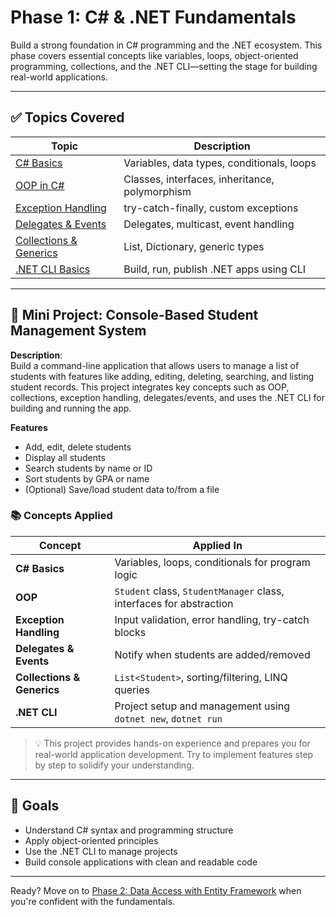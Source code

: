 # Phase 1: C# & .NET Fundamentals

Build a strong foundation in C# programming and the .NET ecosystem. This phase covers essential concepts like variables, loops, object-oriented programming, collections, and the .NET CLI—setting the stage for building real-world applications.

---

## ✅ Topics Covered

 Topic | Description 
-------|-------------
 [C# Basics](csharp-basics.md) | Variables, data types, conditionals, loops 
 [OOP in C#](oop-in-csharp.md) | Classes, interfaces, inheritance, polymorphism 
 [Exception Handling](exception-handling.md) | try-catch-finally, custom exceptions 
 [Delegates & Events](delegates-and-events.md) | Delegates, multicast, event handling
 [Collections & Generics](collection-and-generics.md) | List, Dictionary, generic types
 [.NET CLI Basics](dotnet-cli-basics.md) | Build, run, publish .NET apps using CLI 
---

## 🧮 Mini Project: Console-Based Student Management System

**Description**:  
Build a command-line application that allows users to manage a list of students with features like adding, editing, deleting, searching, and listing student records. This project integrates key concepts such as OOP, collections, exception handling, delegates/events, and uses the .NET CLI for building and running the app.

 **Features**
- Add, edit, delete students
- Display all students
- Search students by name or ID
- Sort students by GPA or name
- (Optional) Save/load student data to/from a file


### 📚 Concepts Applied

| Concept | Applied In |
|--------|-------------|
| **C# Basics** | Variables, loops, conditionals for program logic |
| **OOP** | `Student` class, `StudentManager` class, interfaces for abstraction |
| **Exception Handling** | Input validation, error handling, try-catch blocks |
| **Delegates & Events** | Notify when students are added/removed |
| **Collections & Generics** | `List<Student>`, sorting/filtering, LINQ queries |
| **.NET CLI** | Project setup and management using `dotnet new`, `dotnet run` |


> 💡 This project provides hands-on experience and prepares you for real-world application development. Try to implement features step by step to solidify your understanding.

---

## 🎯 Goals

- Understand C# syntax and programming structure
- Apply object-oriented principles
- Use the .NET CLI to manage projects
- Build console applications with clean and readable code

---

Ready? Move on to [Phase 2: Data Access with Entity Framework](phase-2-webapi.md) when you're confident with the fundamentals.
